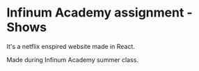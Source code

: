 # Infinum Academy assignment - Shows

It's a netflix enspired website made in React. 

Made during Infinum Academy summer class.
